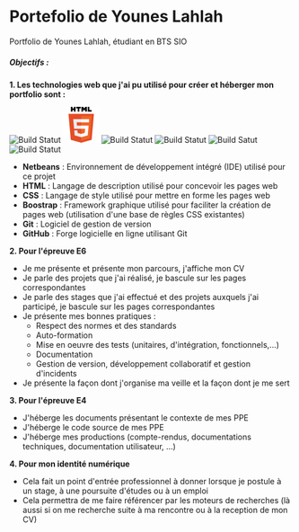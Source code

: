# Portefolio de Younes Lahlah
Portfolio de Younes Lahlah, étudiant en BTS SIO
##### Objectifs : 
 **1. Les technologies web que j'ai pu utilisé pour créer et héberger mon portfolio sont :**

![Build Statut](https://github.com/YounesLahlah/youneslahlah.portfolio.io/blob/main/NetBeans%20(Personnalis%C3%A9).png)  ![Build Statut](https://github.com/YounesLahlah/youneslahlah.portfolio.io/blob/main/html5%20(Personnalis%C3%A9)%20(Personnalis%C3%A9).png) ![Build Statut](https://github.com/YounesLahlah/youneslahlah.portfolio.io/blob/main/css3%20(Personnalis%C3%A9).png) ![Build Statut](https://github.com/YounesLahlah/youneslahlah.portfolio.io/blob/main/bootstrap-logo%20(Personnalis%C3%A9).jpg) ![Build Satut](https://github.com/YounesLahlah/youneslahlah.portfolio.io/blob/main/git%20(Personnalis%C3%A9).jpg) ![Build Statut](https://github.com/YounesLahlah/youneslahlah.portfolio.io/blob/main/github%20(Personnalis%C3%A9).png)

* **Netbeans** : Environnement de développement intégré (IDE) utilisé pour ce projet
* **HTML** : Langage de description utilisé pour concevoir les pages web
* **CSS** : Langage de style utilisé pour mettre en forme les pages web 
* **Boostrap** : Framework graphique utilisé pour faciliter la création de pages web (utilisation d'une base de règles CSS existantes)
* **Git** : Logiciel de gestion de version
* **GitHub** : Forge logicielle en ligne utilisant Git

 **2. Pour l'épreuve E6**
* Je me présente et présente mon parcours, j'affiche mon CV
* Je parle des projets que j'ai réalisé, je bascule sur les pages correspondantes 
* Je parle des stages que j'ai effectué et des projets auxquels j'ai participé, je bascule sur les pages correspondantes
* Je présente mes bonnes pratiques :
    * Respect des normes et des standards
    * Auto-formation
    * Mise en oeuvre des tests (unitaires, d'intégration, fonctionnels,...)
    * Documentation
    * Gestion de version, développement collaboratif et gestion d'incidents
* Je présente la façon dont j'organise ma veille et la façon dont je me sert

**3. Pour l'épreuve E4**
* J'héberge les documents présentant le contexte de mes PPE
* J'héberge le code source de mes PPE 
* J'héberge mes productions (compte-rendus, documentations techniques, documentation utilisateur, ...)

**4. Pour mon identité numérique**
* Cela fait un point d'entrée professionnel à donner lorsque je postule à un stage, à une poursuite d'études ou à un emploi
* Cela permettra de me faire référencer par les moteurs de recherches (là aussi si on me recherche suite à ma rencontre ou à la reception de mon CV)
